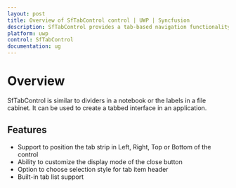 ```yaml
---
layout: post
title: Overview of SfTabControl control | UWP | Syncfusion
description: SfTabControl provides a tab-based navigation functionality to your application. It provides close button, tab placement and pinnable tabs, etc.,
platform: uwp
control: SfTabControl
documentation: ug
---
```


# Overview

SfTabControl is similar to dividers in a notebook or the labels in a file cabinet. It can be used to create a tabbed interface in an application. 

## Features

* Support to position the tab strip in Left, Right, Top or Bottom of the control
* Ability to customize the display mode of the close button
* Option to choose selection style for tab item header  
* Built-in tab list support




